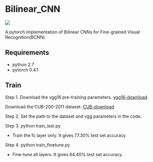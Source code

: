 # Bilinear_CNN
[![](https://img.shields.io/badge/Bilinear-Model-green.svg)](https://github.com/Ylexx/Bilinear_CNN)

A pytorch implementation of Bilinear CNNs for Fine-grained Visual Recognition(BCNN).

## Requirements
- python 2.7
- pytorch 0.4.1

## Train

Step 1. 
Download the vgg16 pre-training parameters.
[vgg16-download](https://pan.baidu.com/s/1OkIuKosTRfcZlDXkOW4WLQ). 

Download the CUB-200-2011 dataset.
[CUB-download](http://www.vision.caltech.edu/visipedia-data/CUB-200-2011/CUB_200_2011.tgz)

Step 2. 
Set the path to the dataset and vgg parameters in the code.

Step 3. 
python train_last.py
- Train the fc layer only. It gives 77.30% test set accuracy.
    	


Step 4. python train_finetune.py
- Fine-tune all layers. It gives 84.40% test set accuracy.
	
